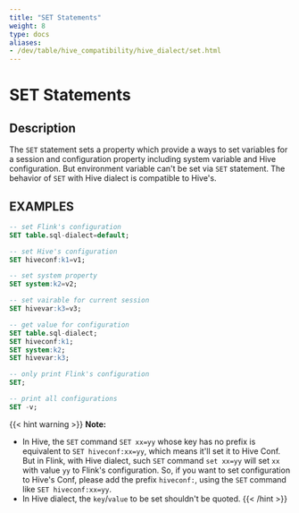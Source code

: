 ```yaml
---
title: "SET Statements"
weight: 8
type: docs
aliases:
- /dev/table/hive_compatibility/hive_dialect/set.html
---
```

<!--
Licensed to the Apache Software Foundation (ASF) under one
or more contributor license agreements.  See the NOTICE file
distributed with this work for additional information
regarding copyright ownership.  The ASF licenses this file
to you under the Apache License, Version 2.0 (the
"License"); you may not use this file except in compliance
with the License.  You may obtain a copy of the License at
  http://www.apache.org/licenses/LICENSE-2.0
Unless required by applicable law or agreed to in writing,
software distributed under the License is distributed on an
"AS IS" BASIS, WITHOUT WARRANTIES OR CONDITIONS OF ANY
KIND, either express or implied.  See the License for the
specific language governing permissions and limitations
under the License.
-->

# SET Statements

## Description

The `SET` statement sets a property which provide a ways to set variables for a session and
configuration property including system variable and Hive configuration.
But environment variable can't be set via `SET` statement. The behavior of `SET` with Hive dialect is compatible to Hive's.

## EXAMPLES

```sql
-- set Flink's configuration
SET table.sql-dialect=default;

-- set Hive's configuration
SET hiveconf:k1=v1;

-- set system property
SET system:k2=v2;

-- set vairable for current session
SET hivevar:k3=v3;

-- get value for configuration
SET table.sql-dialect;
SET hiveconf:k1;
SET system:k2;
SET hivevar:k3;

-- only print Flink's configuration
SET;

-- print all configurations
SET -v;
```

{{< hint warning >}}
**Note:**
- In Hive, the `SET` command `SET xx=yy` whose key has no prefix is equivalent to `SET hiveconf:xx=yy`, which means it'll set it to Hive Conf.
  But in Flink, with Hive dialect, such `SET` command `set xx=yy` will set `xx` with value `yy` to Flink's configuration.
  So, if you want to set configuration to Hive's Conf, please add the prefix `hiveconf:`, using the  `SET` command like `SET hiveconf:xx=yy`.
- In Hive dialect, the `key`/`value` to be set shouldn't be quoted.
{{< /hint  >}}
